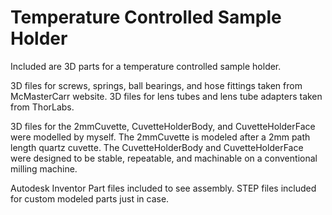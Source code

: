 # Temperature Controlled Sample Holder

Included are 3D parts for a temperature controlled sample holder.

3D files for screws, springs, ball bearings, and hose fittings taken from McMasterCarr website.
3D files for lens tubes and lens tube adapters taken from ThorLabs.

3D files for the 2mmCuvette, CuvetteHolderBody, and CuvetteHolderFace were modelled by myself.
The 2mmCuvette is modeled after a 2mm path length quartz cuvette.
The CuvetteHolderBody and CuvetteHolderFace were designed to be stable, repeatable, and machinable on a conventional milling machine.

Autodesk Inventor Part files included to see assembly. STEP files included for custom modeled parts just in case.
